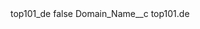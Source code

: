<?xml version="1.0" encoding="UTF-8"?>
<CustomMetadata xmlns="http://soap.sforce.com/2006/04/metadata" xmlns:xsi="http://www.w3.org/2001/XMLSchema-instance" xmlns:xsd="http://www.w3.org/2001/XMLSchema">
    <label>top101_de</label>
    <protected>false</protected>
    <values>
        <field>Domain_Name__c</field>
        <value xsi:type="xsd:string">top101.de</value>
    </values>
</CustomMetadata>
